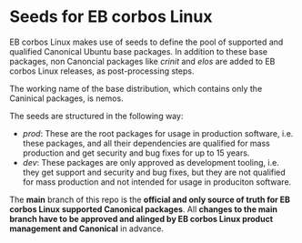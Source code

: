 # Seeds for EB corbos Linux

EB corbos Linux makes use of seeds to define the pool of supported  and qualified Canonical Ubuntu base packages.
In addition to these base packages, non Canoncial packages like _crinit_ and _elos_ are added to EB corbos Linux releases, as post-processing steps.

The working name of the base distribution, which contains only the Caninical packages, is nemos.

The seeds are structured in the following way:

- _prod_: These are the root packages for usage in production software, i.e. these packages, and all their dependencies are qualified for mass production and get security and bug fixes for up to 15 years.
- _dev_: These packages are only approved as development tooling, i.e. they get support and security and bug fixes, but they are not qualified for mass production and not intended for usage in produciton software.

The **main** branch of this repo is the **official and only source of truth for EB corbos Linux supported Canonical packages**. All **changes to the main branch have to be approved and alinged by EB corbos Linux product management and Canonical** in advance.
